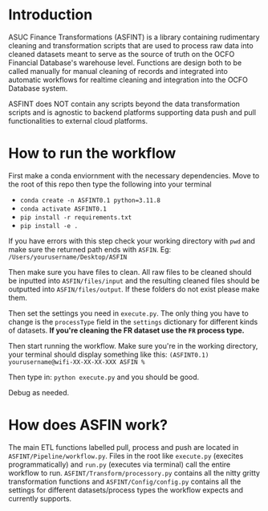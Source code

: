 # Introduction
ASUC Finance Transformations (ASFINT) is a library containing rudimentary cleaning and transformation scripts that are used to process raw data into cleaned datasets meant to serve as the source of truth on the OCFO Financial Database's warehouse level. 
Functions are design both to be called manually for manual cleaning of records and integrated into automatic workflows for realtime cleaning and integration into the OCFO Database system. 

ASFINT does NOT contain any scripts beyond the data transformation scripts and is agnostic to backend platforms supporting data push and pull functionalities to external cloud platforms. 

# How to run the workflow
First make a conda enviornment with the necessary dependencies. Move to the root of this repo then type the following into your terminal 
- `conda create -n ASFINT0.1 python=3.11.8`
- `conda activate ASFINT0.1`
- `pip install -r requirements.txt`
- `pip install -e .`

If you have errors with this step check your working directory with `pwd` and make sure the returned path ends with `ASFIN`. Eg: 
`/Users/yourusername/Desktop/ASFIN`

Then make sure you have files to clean. All raw files to be cleaned should be inputted into `ASFIN/files/input` and the resulting cleaned files should be outputted into `ASFIN/files/output`. If these folders do not exist please make them. 

Then set the settings you need in `execute.py`. The only thing you have to change is the `processType` field in the `settings` dictionary for different kinds of datasets. **If you're cleaning the FR dataset use the `FR` process type.**

Then start running the workflow. Make sure you're in the working directory, your terminal should display something like this:
`(ASFINT0.1) yourusername@wifi-XX-XX-XX-XXX ASFIN % `

Then type in: `python execute.py` and you should be good. 

Debug as needed. 

# How does ASFIN work?
The main ETL functions labelled pull, process and push are located in `ASFINT/Pipeline/workflow.py`. Files in the root like `execute.py` (execites programmatically) and `run.py` (executes via terminal) call the entire workflow to run. `ASFINT/Transform/processory.py` contains all the nitty gritty transformation functions and `ASFINT/Config/config.py` contains all the settings for different datasets/process types the workflow expects and currently supports. 
